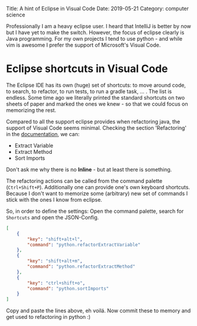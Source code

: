 Title: A hint of Eclipse in Visual Code
Date: 2019-05-21
Category: computer science

Professionally I am a heavy eclipse user. I heard that IntelliJ is better by now
but I have yet to make the switch. However, the focus of eclipse clearly is Java
programming. For my own projects I tend to use python - and while vim is awesome
I prefer the support of Microsoft's Visual Code.

# Eclipse shortcuts in Visual Code

The Eclipse IDE has its own (huge) set of shortcuts: to move around code, to
search, to refactor, to run tests, to run a gradle task, ... . The list is
endless. Some time ago we literally printed the standard shortcuts on two sheets
of paper and marked the ones we knew - so that we could focus on memorizing the
rest.

Compared to all the support eclipse provides when refactoring java, the support
of Visual Code seems minimal. Checking the section 'Refactoring' in the
[documentation](https://code.visualstudio.com/docs/python/editing), we can:

- Extract Variable
- Extract Method
- Sort Imports

Don't ask me why there is no __Inline__ - but at least there is something.

The refactoring actions can be called from the command palette (`Ctrl+Shift+P`).
Additionally one can provide one's own keyboard shortcuts. Because I don't want to
memorize some (arbitrary) new set of commands I stick with the ones I know from
eclipse.

So, in order to define the settings: Open the command palette, search for
`Shortcuts` and open the JSON-Config.

```json
[
    {
        "key": "shift+alt+l",
        "command": "python.refactorExtractVariable"
    },
    {
        "key": "shift+alt+m",
        "command": "python.refactorExtractMethod"
    },
    {
        "key": "ctrl+shift+o",
        "command": "python.sortImports"
    }
]
```

Copy and paste the lines above, eh voilá. Now commit these to memory and get
used to refactoring in python :)
